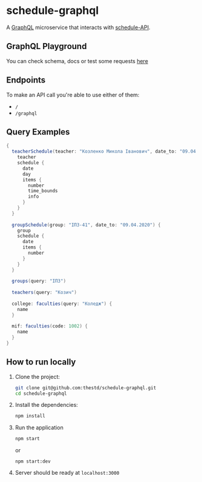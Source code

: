 # schedule-graphql

A [GraphQL](https://graphql.org/) microservice that interacts with [schedule-API](https://github.com/thestd/schedule-API).

## GraphQL Playground 
You can check schema, docs or test some requests [here](https://pnu-schedule-graphql.herokuapp.com/)

## Endpoints
To make an API call you're able to use either of them:
 * `/`
 * `/graphql`

## Query Examples
```groovy
{
  teacherSchedule(teacher: "Козленко Микола Іванович", date_to: "09.04.2020") {
    teacher
    schedule {
      date
      day
      items {
        number
        time_bounds
        info
      }
    }
  }
  
  groupSchedule(group: "ІПЗ-41", date_to: "09.04.2020") {
    group
    schedule {
      date
      items {
        number
      }
    }
  }
  
  groups(query: "ІПЗ")
  
  teachers(query: "Козич")
  
  college: faculties(query: "Коледж") {
    name
  }
  
  mif: faculties(code: 1002) {
    name
  }
}
```


## How to run locally
1. Clone the project:
    ```bash
    git clone git@github.com:thestd/schedule-graphql.git
    cd schedule-graphql
    ```

2. Install the dependencies:
    ```bash
    npm install
    ```

3. Run the application
    ```bash
    npm start
    ```
   or
    ```
    npm start:dev
    ```

3. Server should be ready at `localhost:3000`
